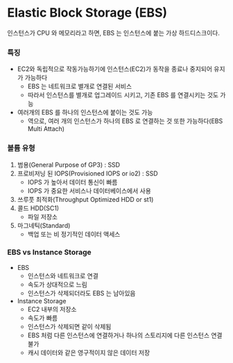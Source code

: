 # Elastic Block Storage (EBS)

인스턴스가 CPU 와 메모리라고 하면, EBS 는 인스턴스에 붙는 가상 하드디스크이다.

### 특징 

- EC2와 독립적으로 작동가능하기에 인스턴스(EC2)가 동작을 종료나 중지되어 유지가 가능하다
  - EBS 는 네트워크로 별개로 연결된 서비스
  - 따라서 인스턴스를 별개로 업그레이드 시키고, 기존 EBS 를 연결시키는 것도 가능
- 여러개의 EBS 를 하나의 인스턴스에 붙이는 것도 가능
  - 역으로, 여러 개의 인스턴스가 하나의 EBS 로 연결하는 것 또한 가능하다(EBS Multi Attach)

### 볼륨 유형

1. 범용(General Purpose of GP3) : SSD
2. 프로비저닝 된 IOPS(Provisioned IOPS or io2) : SSD
   - IOPS 가 높아서 데이터 통신이 빠름
   - IOPS 가 중요한 서비스나 데이터베이스에서 사용
3. 쓰루풋 최적화(Throughput Optimized HDD or st1)
4. 콜드 HDD(SC1)
   - 파일 저장소
5. 마그네틱(Standard)
   - 백업 또는 비 정기적인 데이터 액세스

### EBS vs Instance Storage

- EBS
  - 인스턴스와 네트워크로 연결
  - 속도가 상대적으로 느림
  - 인스턴스가 삭제되더라도 EBS 는 남아있음
- Instance Storage
  - EC2 내부의 저장소
  - 속도가 빠름
  - 인스턴스가 삭제되면 같이 삭제됨
  - EBS 처럼 다른 인스턴스에 연결하거나 하나의 스토리지에 다른 인스턴스 연결 불가
  - 캐시 데이터와 같은 영구적이지 않은 데이터 저장

